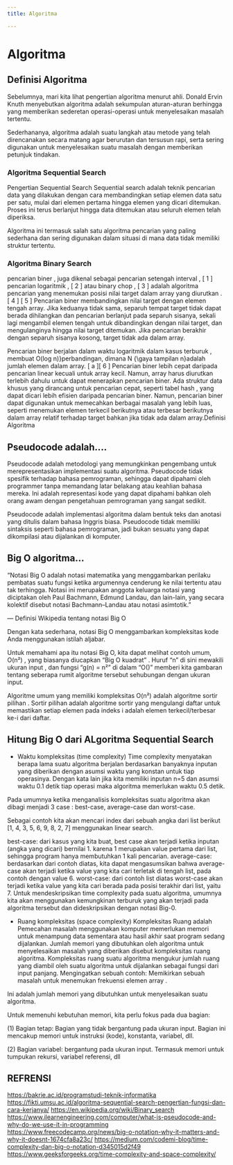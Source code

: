 ```yaml
---
title: Algoritma

---
```


# Algoritma

## Definisi Algoritma

Sebelumnya, mari kita lihat pengertian algoritma menurut ahli. Donald Ervin Knuth menyebutkan algoritma adalah sekumpulan aturan-aturan berhingga yang memberikan sederetan operasi-operasi untuk menyelesaikan masalah tertentu.

Sederhananya, algoritma adalah suatu langkah atau metode yang telah direncanakan secara matang agar berurutan dan tersusun rapi, serta sering digunakan untuk menyelesaikan suatu masalah dengan  memberikan petunjuk tindakan.

### Algoritma Sequential Search

Pengertian Sequential Search
Sequential search adalah teknik pencarian data yang dilakukan dengan cara membandingkan setiap elemen data satu per satu, mulai dari elemen pertama hingga elemen yang dicari ditemukan. Proses ini terus berlanjut hingga data ditemukan atau seluruh elemen telah diperiksa.

Algoritma ini termasuk salah satu algoritma pencarian yang paling sederhana dan sering digunakan dalam situasi di mana data tidak memiliki struktur tertentu.

### Algoritma Binary Search

pencarian biner , juga dikenal sebagai pencarian setengah interval , [ 1 ] pencarian logaritmik , [ 2 ] atau binary chop , [ 3 ] adalah algoritma pencarian yang menemukan posisi nilai target dalam array yang diurutkan . [ 4 ] [ 5 ] Pencarian biner membandingkan nilai target dengan elemen tengah array. Jika keduanya tidak sama, separuh tempat target tidak dapat berada dihilangkan dan pencarian berlanjut pada separuh sisanya, sekali lagi mengambil elemen tengah untuk dibandingkan dengan nilai target, dan mengulanginya hingga nilai target ditemukan. Jika pencarian berakhir dengan separuh sisanya kosong, target tidak ada dalam array.

Pencarian biner berjalan dalam waktu logaritmik dalam kasus terburuk , membuat O(log n)}perbandingan, dimana N
{\gaya tampilan n}adalah jumlah elemen dalam array. [ a ][ 6 ] Pencarian biner lebih cepat daripada pencarian linear kecuali untuk array kecil. Namun, array harus diurutkan terlebih dahulu untuk dapat menerapkan pencarian biner. Ada struktur data khusus yang dirancang untuk pencarian cepat, seperti tabel hash , yang dapat dicari lebih efisien daripada pencarian biner. Namun, pencarian biner dapat digunakan untuk memecahkan berbagai masalah yang lebih luas, seperti menemukan elemen terkecil berikutnya atau terbesar berikutnya dalam array relatif terhadap target bahkan jika tidak ada dalam array.Definisi Algoritma

## Pseudocode adalah....

Pseudocode adalah metodologi yang memungkinkan pengembang untuk merepresentasikan implementasi suatu algoritma. Pseudocode tidak spesifik terhadap bahasa pemrograman, sehingga dapat dipahami oleh programmer tanpa memandang latar belakang atau keahlian bahasa mereka. Ini adalah representasi kode yang dapat dipahami bahkan oleh orang awam dengan pengetahuan pemrograman yang sangat sedikit.

Pseudocode adalah implementasi algoritma dalam bentuk teks dan anotasi yang ditulis dalam bahasa Inggris biasa. Pseudocode tidak memiliki sintaksis seperti bahasa pemrograman, jadi bukan sesuatu yang dapat dikompilasi atau dijalankan di komputer.

## Big O algoritma...

“Notasi Big O adalah notasi matematika yang menggambarkan perilaku pembatas suatu fungsi ketika argumennya cenderung ke nilai tertentu atau tak terhingga. Notasi ini merupakan anggota keluarga notasi yang diciptakan oleh Paul Bachmann, Edmund Landau, dan lain-lain, yang secara kolektif disebut notasi Bachmann–Landau atau notasi asimtotik.”

— Definisi Wikipedia tentang notasi Big O

Dengan kata sederhana, notasi Big O menggambarkan kompleksitas kode Anda menggunakan istilah aljabar.

Untuk memahami apa itu notasi Big O, kita dapat melihat contoh umum, O(n²) , yang biasanya diucapkan “Big O kuadrat” . Huruf “n” di sini mewakili ukuran input , dan fungsi “g(n) = n²” di dalam “O()” memberi kita gambaran tentang seberapa rumit algoritme tersebut sehubungan dengan ukuran input.

Algoritme umum yang memiliki kompleksitas O(n²) adalah algoritme sortir pilihan . Sortir pilihan adalah algoritme sortir yang mengulangi daftar untuk memastikan setiap elemen pada indeks i adalah elemen terkecil/terbesar ke-i dari daftar.

## Hitung Big O dari ALgoritma Sequential Search
* Waktu kompleksitas (time complexity)
  Time complexity menyatakan berapa lama suatu algoritma berjalan berdasarkan banyaknya inputan yang diberikan dengan asumsi waktu yang konstan untuk tiap operasinya. Dengan kata lain jika kita memiliki inputan n=5 dan asumsi waktu 0.1 detik tiap operasi maka algoritma memerlukan waktu 0.5 detik.

Pada umumnya ketika menganalisis kompleksitas suatu algoritma akan dibagi menjadi 3 case : best-case, average-case dan worst-case.

Sebagai contoh kita akan mencari index dari sebuah angka dari list berikut [1, 4, 3, 5, 6, 9, 8, 2, 7] menggunakan linear search.

best-case: dari kasus yang kita buat, best case akan terjadi ketika inputan (angka yang dicari) bernilai 1. karena 1 merupakan value pertama dari list, sehingga program hanya membutuhkan 1 kali pencarian.
average-case: berdasarkan dari contoh diatas, kita dapat mengasumsikan bahwa average-case akan terjadi ketika value yang kita cari terletak di tengah list, pada contoh dengan value 6.
worst-case: dari contoh list diatas worst-case akan terjadi ketika value yang kita cari berada pada posisi terakhir dari list, yaitu 7.
Untuk mendeskripsikan time complexity pada suatu algoritma, umumnya kita akan menggunakan kemungkinan terburuk yang akan terjadi pada algoritma tersebut dan dideskripsikan dengan notasi Big-0.
* Ruang kompleksitas (space complexity)
  Kompleksitas Ruang adalah
Pemecahan masalah menggunakan komputer memerlukan memori untuk menampung data sementara atau hasil akhir saat program sedang dijalankan. Jumlah memori yang dibutuhkan oleh algoritma untuk menyelesaikan masalah yang diberikan disebut kompleksitas ruang algoritma.
Kompleksitas ruang suatu algoritma mengukur jumlah ruang yang diambil oleh suatu algoritma untuk dijalankan sebagai fungsi dari input panjang. Mengingatkan sebuah contoh: Memikirkan sebuah masalah untuk menemukan frekuensi elemen array .

Ini adalah jumlah memori yang dibutuhkan untuk menyelesaikan suatu algoritma. 

Untuk memenuhi kebutuhan memori, kita perlu fokus pada dua bagian: 

(1) Bagian tetap: Bagian yang tidak bergantung pada ukuran input. Bagian ini mencakup memori untuk instruksi (kode), konstanta, variabel, dll.

(2) Bagian variabel: bergantung pada ukuran input. Termasuk memori untuk tumpukan rekursi, variabel referensi, dll

## REFRENSI
https://bakrie.ac.id/programstudi-teknik-informatika
https://fikti.umsu.ac.id/algoritma-sequential-search-pengertian-fungsi-dan-cara-kerjanya/
https://en.wikipedia.org/wiki/Binary_search
https://www.ilearnengineering.com/computer/what-is-pseudocode-and-why-do-we-use-it-in-programming
https://www.freecodecamp.org/news/big-o-notation-why-it-matters-and-why-it-doesnt-1674cfa8a23c/
https://medium.com/codemi-blog/time-complexity-dan-big-o-notation-d345015d2f49
https://www.geeksforgeeks.org/time-complexity-and-space-complexity/
